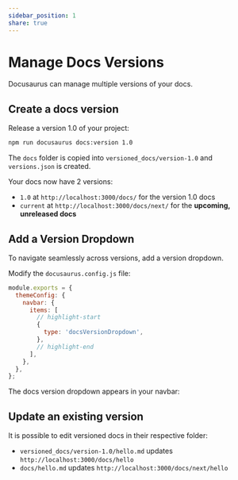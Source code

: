 ```yaml
---  
sidebar_position: 1  
share: true  
---  
```

  
# Manage Docs Versions  
  
Docusaurus can manage multiple versions of your docs.  
  
## Create a docs version  
  
Release a version 1.0 of your project:  
  
```bash  
npm run docusaurus docs:version 1.0  
```  
  
The `docs` folder is copied into `versioned_docs/version-1.0` and `versions.json` is created.  

Your docs now have 2 versions:  
  
- `1.0` at `http://localhost:3000/docs/` for the version 1.0 docs  
- `current` at `http://localhost:3000/docs/next/` for the **upcoming, unreleased docs**  
  
## Add a Version Dropdown  
  
To navigate seamlessly across versions, add a version dropdown.  
  
Modify the `docusaurus.config.js` file:  
  
```js title="docusaurus.config.js"  
module.exports = {  
  themeConfig: {  
    navbar: {  
      items: [  
        // highlight-start  
        {  
          type: 'docsVersionDropdown',  
        },  
        // highlight-end  
      ],  
    },  
  },  
};  
```  
  
The docs version dropdown appears in your navbar:  
    
## Update an existing version  
  
It is possible to edit versioned docs in their respective folder:  
  
- `versioned_docs/version-1.0/hello.md` updates `http://localhost:3000/docs/hello`  
- `docs/hello.md` updates `http://localhost:3000/docs/next/hello`  
